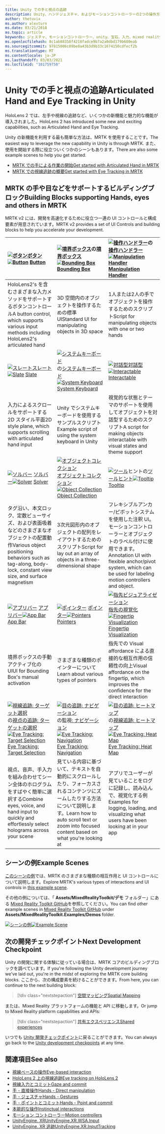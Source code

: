```yaml
---
title: Unity での手と視点の追跡
description: Unity、ハンドジェスチャ、およびモーションコントローラーの2つの操作方法について説明します。
author: thetuvix
ms.author: alexturn
ms.date: 03/21/2018
ms.topic: article
keywords: ジェスチャ、モーションコントローラー、unity、宝石、入力、mixed reality ヘッドセット、windows mixed reality ヘッドセット、virtual reality ヘッドセット、MRTK、Mixed Reality Toolkit
ms.openlocfilehash: 8c1ab88358f4218fadce9b7a2a0dbd179b680eab
ms.sourcegitcommit: 97815006c09be0a43b3d9b33c1674150cdfecf2b
ms.translationtype: MT
ms.contentlocale: ja-JP
ms.lasthandoff: 03/03/2021
ms.locfileid: "101759758"
---
```

# <a name="articulated-hand-and-eye-tracking-in-unity"></a><span data-ttu-id="09873-104">Unity での手と視点の追跡</span><span class="sxs-lookup"><span data-stu-id="09873-104">Articulated Hand and Eye Tracking in Unity</span></span>

<span data-ttu-id="09873-105">HoloLens 2 では、左手や視線の追跡など、いくつかの新機能と魅力的な機能が導入されました。</span><span class="sxs-lookup"><span data-stu-id="09873-105">HoloLens 2 has introduced some new and exciting capabilities, such as Articulated Hand and Eye Tracking.</span></span>

<span data-ttu-id="09873-106">Unity の新機能を利用する最も簡単な方法は、MRTK を使用することです。</span><span class="sxs-lookup"><span data-stu-id="09873-106">The easiest way to leverage the new capability in Unity is through MRTK.</span></span> <span data-ttu-id="09873-107">また、使用を開始する際に役立ついくつかのシーンもあります。</span><span class="sxs-lookup"><span data-stu-id="09873-107">There are also some example scenes to help you get started.</span></span>

* [<span data-ttu-id="09873-108">MRTK での手による作業の開始</span><span class="sxs-lookup"><span data-stu-id="09873-108">Get started with Articulated Hand  in MRTK</span></span>](https://docs.microsoft.com/windows/mixed-reality/mrtk-docs/features/input/hand-tracking.md)
* [<span data-ttu-id="09873-109">MRTK での視線追跡の概要</span><span class="sxs-lookup"><span data-stu-id="09873-109">Get started with Eye Tracking in MRTK</span></span>](https://docs.microsoft.com/windows/mixed-reality/mrtk-docs/features/eye-tracking/eye-tracking-main.md)

## <a name="building-blocks-supporting-hands-eyes-and-others-in-mrtk"></a><span data-ttu-id="09873-110">MRTK の手や目などをサポートするビルディングブロック</span><span class="sxs-lookup"><span data-stu-id="09873-110">Building Blocks supporting Hands, eyes and others in MRTK</span></span> 

<span data-ttu-id="09873-111">MRTK v2 には、開発を高速化するために役立つ一連の UI コントロールと構成要素が用意されています。</span><span class="sxs-lookup"><span data-stu-id="09873-111">MRTK v2 provides a set of UI Controls and building blocks to help you accelerate your development.</span></span>

|  <span data-ttu-id="09873-112">[ ![ ボタン](images/MRTK_Button_Main.png)](https://docs.microsoft.com/windows/mixed-reality/mrtk-docs/features/ux-building-blocks/button.md)[ボタン](https://docs.microsoft.com/windows/mixed-reality/mrtk-docs/features/ux-building-blocks/button.md)</span><span class="sxs-lookup"><span data-stu-id="09873-112">[![Button](images/MRTK_Button_Main.png)](https://docs.microsoft.com/windows/mixed-reality/mrtk-docs/features/ux-building-blocks/button.md) [Button](https://docs.microsoft.com/windows/mixed-reality/mrtk-docs/features/ux-building-blocks/button.md)</span></span> | <span data-ttu-id="09873-113">[ ![ 境界ボックス](images/MRTK_BoundingBox_Main.png)](https://docs.microsoft.com/windows/mixed-reality/mrtk-docs/features/ux-building-blocks/bounding-box.md)の[境界ボックス](https://docs.microsoft.com/windows/mixed-reality/mrtk-docs/features/ux-building-blocks/bounding-box.md)</span><span class="sxs-lookup"><span data-stu-id="09873-113">[![Bounding Box](images/MRTK_BoundingBox_Main.png)](https://docs.microsoft.com/windows/mixed-reality/mrtk-docs/features/ux-building-blocks/bounding-box.md) [Bounding Box](https://docs.microsoft.com/windows/mixed-reality/mrtk-docs/features/ux-building-blocks/bounding-box.md)</span></span> | <span data-ttu-id="09873-114">[ ![ 操作ハンドラー](images/MRTK_Manipulation_Main.png)](https://docs.microsoft.com/windows/mixed-reality/mrtk-docs/features/ux-building-blocks/manipulation-handler.md)の[操作ハンドラー](https://docs.microsoft.com/windows/mixed-reality/mrtk-docs/features/ux-building-blocks/manipulation-handler.md)</span><span class="sxs-lookup"><span data-stu-id="09873-114">[![Manipulation Handler](images/MRTK_Manipulation_Main.png)](https://docs.microsoft.com/windows/mixed-reality/mrtk-docs/features/ux-building-blocks/manipulation-handler.md) [Manipulation Handler](https://docs.microsoft.com/windows/mixed-reality/mrtk-docs/features/ux-building-blocks/manipulation-handler.md)</span></span> |
|:--- | :--- | :--- |
| <span data-ttu-id="09873-115">HoloLens2's を含むさまざまな入力メソッドをサポートするボタンコントロール</span><span class="sxs-lookup"><span data-stu-id="09873-115">A button control, which supports various input methods including HoloLens2's articulated hand</span></span> | <span data-ttu-id="09873-116">3D 空間内のオブジェクトを操作するための標準 UI</span><span class="sxs-lookup"><span data-stu-id="09873-116">Standard UI for manipulating objects in 3D space</span></span> | <span data-ttu-id="09873-117">1人または2人の手でオブジェクトを操作するためのスクリプト</span><span class="sxs-lookup"><span data-stu-id="09873-117">Script for manipulating objects with one or two hands</span></span> |
|  <span data-ttu-id="09873-118">[ ![ スレート](images/MRTK_Slate_Main.png)](https://docs.microsoft.com/windows/mixed-reality/mrtk-docs/features/ux-building-blocks/slate.md)[スレート](https://docs.microsoft.com/windows/mixed-reality/mrtk-docs/features/ux-building-blocks/slate.md)</span><span class="sxs-lookup"><span data-stu-id="09873-118">[![Slate](images/MRTK_Slate_Main.png)](https://docs.microsoft.com/windows/mixed-reality/mrtk-docs/features/ux-building-blocks/slate.md) [Slate](https://docs.microsoft.com/windows/mixed-reality/mrtk-docs/features/ux-building-blocks/slate.md)</span></span> | <span data-ttu-id="09873-119">[ ![ システムキーボード](images/MRTK_SystemKeyboard_Main.png)](https://docs.microsoft.com/windows/mixed-reality/mrtk-docs/features/ux-building-blocks/system-keyboard.md)の[システムキーボード](https://docs.microsoft.com/windows/mixed-reality/mrtk-docs/features/ux-building-blocks/system-keyboard.md)</span><span class="sxs-lookup"><span data-stu-id="09873-119">[![System Keyboard](images/MRTK_SystemKeyboard_Main.png)](https://docs.microsoft.com/windows/mixed-reality/mrtk-docs/features/ux-building-blocks/system-keyboard.md) [System Keyboard](https://docs.microsoft.com/windows/mixed-reality/mrtk-docs/features/ux-building-blocks/system-keyboard.md)</span></span> | <span data-ttu-id="09873-120">[ ![ 対話型](images/InteractableExamples.png)](https://docs.microsoft.com/windows/mixed-reality/mrtk-docs/features/ux-building-blocks/interactable.md)[対話型](https://docs.microsoft.com/windows/mixed-reality/mrtk-docs/features/ux-building-blocks/interactable.md)</span><span class="sxs-lookup"><span data-stu-id="09873-120">[![Interactable](images/InteractableExamples.png)](https://docs.microsoft.com/windows/mixed-reality/mrtk-docs/features/ux-building-blocks/interactable.md) [Interactable](https://docs.microsoft.com/windows/mixed-reality/mrtk-docs/features/ux-building-blocks/interactable.md)</span></span> |
| <span data-ttu-id="09873-121">入力によるスクロールをサポートする2D スタイル平面</span><span class="sxs-lookup"><span data-stu-id="09873-121">2D style plane, which supports scrolling with articulated hand input</span></span> | <span data-ttu-id="09873-122">Unity でシステムキーボードを使用するサンプルスクリプト</span><span class="sxs-lookup"><span data-stu-id="09873-122">Example script of using the system keyboard in Unity</span></span>  | <span data-ttu-id="09873-123">視覚的な状態とテーマのサポートを使用してオブジェクトを対話型するためのスクリプト</span><span class="sxs-lookup"><span data-stu-id="09873-123">A script for making objects interactable with visual states and theme support</span></span> |
|  <span data-ttu-id="09873-124">[ ![ ソルバー](images/MRTK_Solver_Main.png)](https://docs.microsoft.com/windows/mixed-reality/mrtk-docs/features/ux-building-blocks/solvers/solver.md) [ソルバー](https://docs.microsoft.com/windows/mixed-reality/mrtk-docs/features/ux-building-blocks/solvers/solver.md)</span><span class="sxs-lookup"><span data-stu-id="09873-124">[![Solver](images/MRTK_Solver_Main.png)](https://docs.microsoft.com/windows/mixed-reality/mrtk-docs/features/ux-building-blocks/solvers/solver.md) [Solver](https://docs.microsoft.com/windows/mixed-reality/mrtk-docs/features/ux-building-blocks/solvers/solver.md)</span></span> | <span data-ttu-id="09873-125">[ ![ オブジェクトコレクション](images/MRTK_ObjectCollection_Main.png)](https://docs.microsoft.com/windows/mixed-reality/mrtk-docs/features/ux-building-blocks/object-collection.md)[オブジェクトコレクション](https://docs.microsoft.com/windows/mixed-reality/mrtk-docs/features/ux-building-blocks/object-collection.md)</span><span class="sxs-lookup"><span data-stu-id="09873-125">[![Object Collection](images/MRTK_ObjectCollection_Main.png)](https://docs.microsoft.com/windows/mixed-reality/mrtk-docs/features/ux-building-blocks/object-collection.md) [Object Collection](https://docs.microsoft.com/windows/mixed-reality/mrtk-docs/features/ux-building-blocks/object-collection.md)</span></span> | <span data-ttu-id="09873-126">[ ![ ツール](images/MRTK_Tooltip_Main.png)](https://docs.microsoft.com/windows/mixed-reality/mrtk-docs/features/ux-building-blocks/tooltip.md)ヒントの[ツールヒント](https://docs.microsoft.com/windows/mixed-reality/mrtk-docs/features/ux-building-blocks/tooltip.md)</span><span class="sxs-lookup"><span data-stu-id="09873-126">[![Tooltip](images/MRTK_Tooltip_Main.png)](https://docs.microsoft.com/windows/mixed-reality/mrtk-docs/features/ux-building-blocks/tooltip.md) [Tooltip](https://docs.microsoft.com/windows/mixed-reality/mrtk-docs/features/ux-building-blocks/tooltip.md)</span></span> |
| <span data-ttu-id="09873-127">タグ沿い、本文ロック、定数ビューサイズ、および表面吸着などのさまざまなオブジェクトの配置動作</span><span class="sxs-lookup"><span data-stu-id="09873-127">Various object positioning behaviors such as tag-along, body-lock, constant view size, and surface magnetism</span></span> | <span data-ttu-id="09873-128">3次元図形内のオブジェクトの配列をレイアウトするためのスクリプト</span><span class="sxs-lookup"><span data-stu-id="09873-128">Script for lay out an array of objects in a three-dimensional shape</span></span> | <span data-ttu-id="09873-129">フレキシブルアンカー/ピボットシステムを使用した注釈 UI。モーションコントローラーとオブジェクトのラベル付けに使用できます。</span><span class="sxs-lookup"><span data-stu-id="09873-129">Annotation UI with flexible anchor/pivot system, which can be used for labeling motion controllers and object.</span></span> |
|  <span data-ttu-id="09873-130">[ ![ アプリバー](images/MRTK_AppBar_Main.png)](https://docs.microsoft.com/windows/mixed-reality/mrtk-docs/features/ux-building-blocks/app-bar.md) [アプリバー](https://docs.microsoft.com/windows/mixed-reality/mrtk-docs/features/ux-building-blocks/app-bar.md)</span><span class="sxs-lookup"><span data-stu-id="09873-130">[![App Bar](images/MRTK_AppBar_Main.png)](https://docs.microsoft.com/windows/mixed-reality/mrtk-docs/features/ux-building-blocks/app-bar.md) [App Bar](https://docs.microsoft.com/windows/mixed-reality/mrtk-docs/features/ux-building-blocks/app-bar.md)</span></span> | <span data-ttu-id="09873-131">[ ![ ポインター](images/MRTK_Pointer_Main.png)](https://docs.microsoft.com/windows/mixed-reality/mrtk-docs/features/input/pointers.md) [ポインター](https://docs.microsoft.com/windows/mixed-reality/mrtk-docs/features/input/pointers.md)</span><span class="sxs-lookup"><span data-stu-id="09873-131">[![Pointers](images/MRTK_Pointer_Main.png)](https://docs.microsoft.com/windows/mixed-reality/mrtk-docs/features/input/pointers.md) [Pointers](https://docs.microsoft.com/windows/mixed-reality/mrtk-docs/features/input/pointers.md)</span></span> | <span data-ttu-id="09873-132">[ ![ 指先ビジュアライゼーション](images/MRTK_FingertipVisualization_Main.png)](https://docs.microsoft.com/windows/mixed-reality/mrtk-docs/features/ux-building-blocks/fingertip-visualization.md)[指先の視覚化](https://docs.microsoft.com/windows/mixed-reality/mrtk-docs/features/ux-building-blocks/fingertip-visualization.md)</span><span class="sxs-lookup"><span data-stu-id="09873-132">[![Fingertip Visualization](images/MRTK_FingertipVisualization_Main.png)](https://docs.microsoft.com/windows/mixed-reality/mrtk-docs/features/ux-building-blocks/fingertip-visualization.md) [Fingertip Visualization](https://docs.microsoft.com/windows/mixed-reality/mrtk-docs/features/ux-building-blocks/fingertip-visualization.md)</span></span> |
| <span data-ttu-id="09873-133">境界ボックスの手動アクティブ化の UI</span><span class="sxs-lookup"><span data-stu-id="09873-133">UI for Bounding Box's manual activation</span></span> | <span data-ttu-id="09873-134">さまざまな種類のポインターについて</span><span class="sxs-lookup"><span data-stu-id="09873-134">Learn about various types of pointers</span></span> | <span data-ttu-id="09873-135">指先での Visual affordance による直接的な相互作用の信頼性の向上</span><span class="sxs-lookup"><span data-stu-id="09873-135">Visual affordance on the fingertip, which improves the confidence for the direct interaction</span></span> |
|  <span data-ttu-id="09873-136">[ ![ 視線追跡: ターゲット選択](images/mrtk_et_targetselect.png)](https://docs.microsoft.com/windows/mixed-reality/mrtk-docs/features/eye-tracking/eye-tracking-target-selection.md)の[視点の追跡: ターゲットの選択](https://docs.microsoft.com/windows/mixed-reality/mrtk-docs/features/eye-tracking/eye-tracking-target-selection.md)</span><span class="sxs-lookup"><span data-stu-id="09873-136">[![Eye Tracking: Target Selection](images/mrtk_et_targetselect.png)](https://docs.microsoft.com/windows/mixed-reality/mrtk-docs/features/eye-tracking/eye-tracking-target-selection.md) [Eye Tracking: Target Selection](https://docs.microsoft.com/windows/mixed-reality/mrtk-docs/features/eye-tracking/eye-tracking-target-selection.md)</span></span> | <span data-ttu-id="09873-137">[ ![ 目の追跡: ナビゲーション](images/mrtk_et_navigation.png)](https://docs.microsoft.com/windows/mixed-reality/mrtk-docs/features/eye-tracking/eye-tracking-navigation.md)の監視[: ナビゲーション](https://docs.microsoft.com/windows/mixed-reality/mrtk-docs/features/eye-tracking/eye-tracking-navigation.md)</span><span class="sxs-lookup"><span data-stu-id="09873-137">[![Eye Tracking: Navigation](images/mrtk_et_navigation.png)](https://docs.microsoft.com/windows/mixed-reality/mrtk-docs/features/eye-tracking/eye-tracking-navigation.md) [Eye Tracking: Navigation](https://docs.microsoft.com/windows/mixed-reality/mrtk-docs/features/eye-tracking/eye-tracking-navigation.md)</span></span> | <span data-ttu-id="09873-138">[ ![ 目の追跡: ヒートマップ](images/mrtk_et_heatmaps.png)](https://microsoft.github.io/MixedRealityToolkit-Unity/Documentation/EyeTracking/EyeTracking_Visualization.html)の[視線追跡: ヒートマップ](https://microsoft.github.io/MixedRealityToolkit-Unity/Documentation/EyeTracking/EyeTracking_Visualization.html)</span><span class="sxs-lookup"><span data-stu-id="09873-138">[![Eye Tracking: Heat Map](images/mrtk_et_heatmaps.png)](https://microsoft.github.io/MixedRealityToolkit-Unity/Documentation/EyeTracking/EyeTracking_Visualization.html) [Eye Tracking: Heat Map](https://microsoft.github.io/MixedRealityToolkit-Unity/Documentation/EyeTracking/EyeTracking_Visualization.html)</span></span> |
| <span data-ttu-id="09873-139">視点、音声、手入力を組み合わせてシーン全体のホログラムをすばやく簡単に選択する</span><span class="sxs-lookup"><span data-stu-id="09873-139">Combine eyes, voice, and hand input to quickly and effortlessly select holograms across your scene</span></span> | <span data-ttu-id="09873-140">見ている内容に基づいて、テキストを自動的にスクロールしたり、フォーカスされるコンテンツにズームしたりする方法について説明します。</span><span class="sxs-lookup"><span data-stu-id="09873-140">Learn how to auto scroll text or zoom into focused content based on what you're looking at</span></span>| <span data-ttu-id="09873-141">アプリでユーザーが見ていることをログに記録し、読み込んで、視覚化する例</span><span class="sxs-lookup"><span data-stu-id="09873-141">Examples for logging, loading, and visualizing what users have been looking at in your app</span></span> |

## <a name="example-scenes"></a><span data-ttu-id="09873-142">シーンの例</span><span class="sxs-lookup"><span data-stu-id="09873-142">Example Scenes</span></span>

<span data-ttu-id="09873-143">[このシーンの例](https://microsoft.github.io/MixedRealityToolkit-Unity/Documentation/README_HandInteractionExamples.html)では、MRTK のさまざまな種類の相互作用と UI コントロールについて説明します。</span><span class="sxs-lookup"><span data-stu-id="09873-143">Explore MRTK's various types of interactions and UI controls in [this example scene](https://microsoft.github.io/MixedRealityToolkit-Unity/Documentation/README_HandInteractionExamples.html).</span></span>

<span data-ttu-id="09873-144">その他の例については、「 **Assets/MixedRealityToolkit/デモ** フォルダー」にある [Mixed Reality Toolkit GitHub](https://github.com/Microsoft/MixedRealityToolkit-Unity)を参照してください。</span><span class="sxs-lookup"><span data-stu-id="09873-144">You can find  other example scenes in [Mixed Reality Toolkit GitHub](https://github.com/Microsoft/MixedRealityToolkit-Unity) under **Assets/MixedRealityToolkit.Examples/Demos** folder.</span></span>

<span data-ttu-id="09873-145">[![シーンの例](images/MRTK_Examples.png)](https://docs.microsoft.com/windows/mixed-reality/mrtk-docs/features/example-scenes/hand-interaction-examples.md)</span><span class="sxs-lookup"><span data-stu-id="09873-145">[![Example Scene](images/MRTK_Examples.png)](https://docs.microsoft.com/windows/mixed-reality/mrtk-docs/features/example-scenes/hand-interaction-examples.md)</span></span>

## <a name="next-development-checkpoint"></a><span data-ttu-id="09873-146">次の開発チェックポイント</span><span class="sxs-lookup"><span data-stu-id="09873-146">Next Development Checkpoint</span></span>

<span data-ttu-id="09873-147">Unity の開発に関する体験に従っている場合は、MRTK コアのビルディングブロックを調べています。</span><span class="sxs-lookup"><span data-stu-id="09873-147">If you're following the Unity development journey we've laid out, you're in the midst of exploring the MRTK core building blocks.</span></span> <span data-ttu-id="09873-148">ここから、次の構成要素を続けることができます。</span><span class="sxs-lookup"><span data-stu-id="09873-148">From here, you can continue to the next building block:</span></span>

> [!div class="nextstepaction"]
> [<span data-ttu-id="09873-149">空間マッピング</span><span class="sxs-lookup"><span data-stu-id="09873-149">Spatial Mapping</span></span>](spatial-mapping-in-unity.md)

<span data-ttu-id="09873-150">または、Mixed Reality プラットフォームの機能と API に移動します。</span><span class="sxs-lookup"><span data-stu-id="09873-150">Or jump to Mixed Reality platform capabilities and APIs:</span></span>

> [!div class="nextstepaction"]
> [<span data-ttu-id="09873-151">共有エクスペリエンス</span><span class="sxs-lookup"><span data-stu-id="09873-151">Shared experiences</span></span>](shared-experiences-in-unity.md)

<span data-ttu-id="09873-152">いつでも [Unity 開発チェックポイント](unity-development-overview.md#2-core-building-blocks)に戻ることができます。</span><span class="sxs-lookup"><span data-stu-id="09873-152">You can always go back to the [Unity development checkpoints](unity-development-overview.md#2-core-building-blocks) at any time.</span></span>

## <a name="see-also"></a><span data-ttu-id="09873-153">関連項目</span><span class="sxs-lookup"><span data-stu-id="09873-153">See also</span></span>

* [<span data-ttu-id="09873-154">視線ベースの操作</span><span class="sxs-lookup"><span data-stu-id="09873-154">Eye-based interaction</span></span>](../../design/eye-gaze-interaction.md)
* [<span data-ttu-id="09873-155">HoloLens 2 上の視線追跡</span><span class="sxs-lookup"><span data-stu-id="09873-155">Eye tracking on HoloLens 2</span></span>](../../design/eye-tracking.md)
* [<span data-ttu-id="09873-156">視線入力とコミット</span><span class="sxs-lookup"><span data-stu-id="09873-156">Gaze and commit</span></span>](../../design/gaze-and-commit.md)
* [<span data-ttu-id="09873-157">手 - 直接操作</span><span class="sxs-lookup"><span data-stu-id="09873-157">Hands - Direct manipulation</span></span>](../../design/direct-manipulation.md)
* [<span data-ttu-id="09873-158">手 - ジェスチャ</span><span class="sxs-lookup"><span data-stu-id="09873-158">Hands - Gestures</span></span>](../../design/gaze-and-commit.md#composite-gestures)
* [<span data-ttu-id="09873-159">手 - ポイントとコミット</span><span class="sxs-lookup"><span data-stu-id="09873-159">Hands - Point and commit</span></span>](../../design/point-and-commit.md)
* [<span data-ttu-id="09873-160">本能的な操作</span><span class="sxs-lookup"><span data-stu-id="09873-160">Instinctual interactions</span></span>](../../design/interaction-fundamentals.md)
* [<span data-ttu-id="09873-161">モーション コントローラー</span><span class="sxs-lookup"><span data-stu-id="09873-161">Motion controllers</span></span>](../../design/motion-controllers.md)
* [<span data-ttu-id="09873-162">UnityEngine. XR</span><span class="sxs-lookup"><span data-stu-id="09873-162">UnityEngine.XR.WSA.Input</span></span>](https://docs.unity3d.com/ScriptReference/XR.WSA.Input.InteractionManager.html)
* [<span data-ttu-id="09873-163">UnityEngine. XR 追跡</span><span class="sxs-lookup"><span data-stu-id="09873-163">UnityEngine.XR.InputTracking</span></span>](https://docs.unity3d.com/ScriptReference/XR.InputTracking.html)
